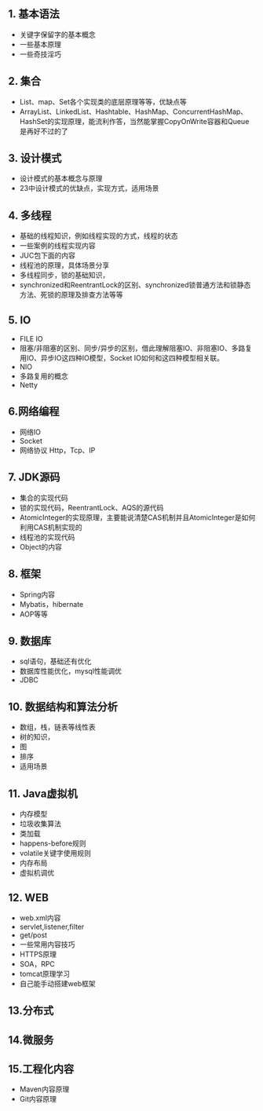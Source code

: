 ## 1. 基本语法
- 关键字保留字的基本概念
- 一些基本原理
- 一些奇技淫巧
## 2. 集合
- List、map、Set各个实现类的底层原理等等，优缺点等
- ArrayList、LinkedList、Hashtable、HashMap、ConcurrentHashMap、HashSet的实现原理，能流利作答，当然能掌握CopyOnWrite容器和Queue是再好不过的了
## 3. 设计模式
- 设计模式的基本概念与原理
- 23中设计模式的优缺点，实现方式，适用场景
## 4. 多线程
- 基础的线程知识，例如线程实现的方式，线程的状态
- 一些案例的线程实现内容
- JUC包下面的内容
- 线程池的原理，具体场景分享
- 多线程同步，锁的基础知识，
- synchronized和ReentrantLock的区别、synchronized锁普通方法和锁静态方法、死锁的原理及排查方法等等
## 5. IO
- FILE IO
- 阻塞/非阻塞的区别、同步/异步的区别，借此理解阻塞IO、非阻塞IO、多路复用IO、异步IO这四种IO模型，Socket IO如何和这四种模型相关联。
- NIO
- 多路复用的概念
- Netty
## 6.网络编程
- 网络IO
- Socket
- 网络协议 Http，Tcp、IP
## 7. JDK源码
- 集合的实现代码
- 锁的实现代码，ReentrantLock、AQS的源代码
- AtomicInteger的实现原理，主要能说清楚CAS机制并且AtomicInteger是如何利用CAS机制实现的
- 线程池的实现代码
- Object的内容
## 8. 框架
- Spring内容
- Mybatis，hibernate
- AOP等等
## 9. 数据库
- sql语句，基础还有优化
- 数据库性能优化，mysql性能调优
- JDBC
## 10. 数据结构和算法分析
- 数组，栈，链表等线性表
- 树的知识，
- 图
- 排序
- 适用场景

## 11. Java虚拟机
- 内存模型
- 垃圾收集算法
- 类加载
- happens-before规则
- volatile关键字使用规则
- 内存布局
- 虚拟机调优
## 12. WEB
- web.xml内容
- servlet,listener,filter
- get/post
- 一些常用内容技巧
- HTTPS原理
- SOA，RPC
- tomcat原理学习
- 自己能手动搭建web框架
## 13.分布式
## 14.微服务
## 15.工程化内容
- Maven内容原理
- Git内容原理

